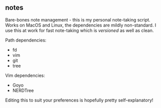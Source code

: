 ## notes

Bare-bones note management - this is my personal note-taking script. Works on MacOS and Linux, the dependencies are mildly non-standard. I use this at work for fast note-taking which is _versioned_ as well as clean.

Path dependencies:
- fd
- vim
- git
- tree

Vim dependencies:
- Goyo
- NERDTree

Editing this to suit your preferences is hopefully pretty self-explanatory!
